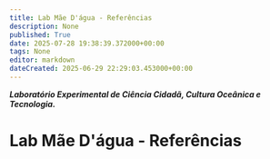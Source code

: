 ```yaml
---
title: Lab Mãe D'água - Referências
description: None
published: True
date: 2025-07-28 19:38:39.372000+00:00
tags: None
editor: markdown
dateCreated: 2025-06-29 22:29:03.453000+00:00
---
```


***Laboratório Experimental de Ciência Cidadã, Cultura Oceânica e Tecnologia.***


# Lab Mãe D'água - Referências



